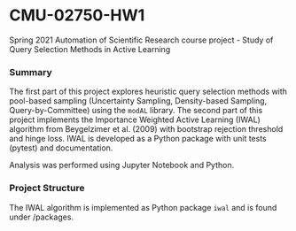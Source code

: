 # CMU-02750-HW1
Spring 2021 Automation of Scientific Research course project - Study of Query Selection Methods in Active Learning

### Summary
The first part of this project explores heuristic query selection methods with pool-based sampling (Uncertainty 
Sampling, Density-based Sampling, Query-by-Committee) using the `modAL` library. The second part of this project
implements the Importance Weighted Active Learning (IWAL) algorithm from Beygelzimer et al. (2009) with bootstrap 
rejection threshold and hinge loss. IWAL is developed as a Python package with unit tests (pytest) and documentation.

Analysis was performed using Jupyter Notebook and Python.


### Project Structure
The IWAL algorithm is implemented as Python package `iwal` and is found under /packages.